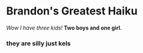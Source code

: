 # Brandon's Greatest Haiku
*Wow I have three kids!*
**Two boys and one girl.**
### they are silly just kels
